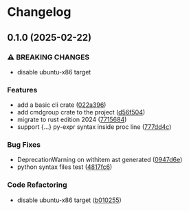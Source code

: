 # Changelog

## 0.1.0 (2025-02-22)


### ⚠ BREAKING CHANGES

* disable ubuntu-x86 target

### Features

* add a basic cli crate ([022a396](https://github.com/jnoortheen/pash/commit/022a396f2dc7934037811c9d08aa68b5bd09856f))
* add cmdgroup crate to the project ([d56f504](https://github.com/jnoortheen/pash/commit/d56f5044b77d3ae370cef6ffd788edf862933308))
* migrate to rust edition 2024 ([7715684](https://github.com/jnoortheen/pash/commit/7715684baf600ab5d9ba3afae794043207811bfa))
* support {...} py-expr syntax inside proc line ([777dd4c](https://github.com/jnoortheen/pash/commit/777dd4c9a1d04e2b1d6ecdac1ae0692adc750c17))


### Bug Fixes

* DeprecationWarning on withitem ast generated ([0947d6e](https://github.com/jnoortheen/pash/commit/0947d6e8998ea3a0f23b762e73570a079807b0e0))
* python syntax files test ([4817fc6](https://github.com/jnoortheen/pash/commit/4817fc68722a64782d5c59a57fc1f5b0e7ead81c))


### Code Refactoring

* disable ubuntu-x86 target ([b010255](https://github.com/jnoortheen/pash/commit/b0102551705563b2980a6d4044cf179078e52a89))
